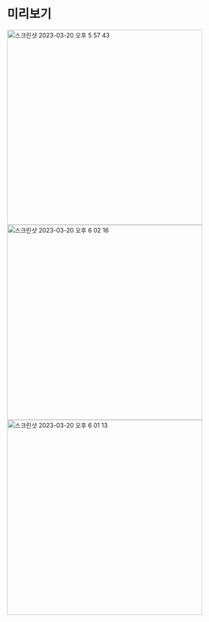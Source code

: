 # 미리보기

<img width="455" alt="스크린샷 2023-03-20 오후 5 57 43" src="https://user-images.githubusercontent.com/60501045/226292672-f30611ce-33ab-4806-a9e7-f697d64d45f6.png">   
   
   
<img width="455" alt="스크린샷 2023-03-20 오후 6 02 16" src="https://user-images.githubusercontent.com/60501045/226292839-91cabe5e-78d3-4a32-b343-e811ba9a4dc0.png">   
   
   
<img width="455" alt="스크린샷 2023-03-20 오후 6 01 13" src="https://user-images.githubusercontent.com/60501045/226292713-7a14a2a0-a633-4536-bde8-9999b3f0700b.png">   
   
   
   
